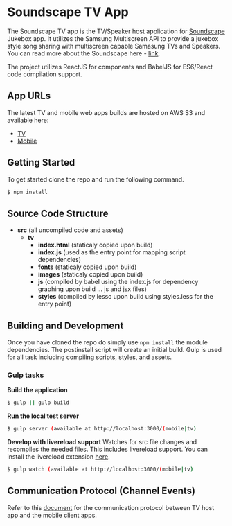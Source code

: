 # Soundscape TV App

The Soundscape TV app is the TV/Speaker host application for [Soundscape](https://github.com/MultiScreenSDK/webapp-audioplayer/blob/master/soundscape.md) Jukebox app. It utilizes the Samsung Multiscreen API to provide a jukebox style song sharing with multiscreen capable Samasung TVs and Speakers. You can read more about the Soundscape here - [link](https://github.com/MultiScreenSDK/webapp-audioplayer/blob/master/soundscape.md).

The project utilizes ReactJS for components and BabelJS for ES6/React code compilation support.

## App URLs

The latest TV and mobile web apps builds are hosted on AWS S3 and available here:
- [TV](http://s3-us-west-1.amazonaws.com/dev-multiscreen-examples/examples/soundscape/tv/index.html)
- [Mobile](http://s3-us-west-1.amazonaws.com/dev-multiscreen-examples/examples/soundscape/mobile/index.html)


## Getting Started

To get started clone the repo and run the following command.

```bash
$ npm install
```


## Source Code Structure

- **src** (all uncompiled code and assets)
	- **tv**
		- **index.html** (staticaly copied upon build)
		- **index.js** (used as the entry point for mapping script dependencies)
		- **fonts** (staticaly copied upon build)
		- **images** (staticaly copied upon build)
		- **js** (compiled by babel using the index.js for dependency graphing upon build ... js and jsx files)
		- **styles** (compiled by lessc upon build using styles.less for the entry point)

## Building and Development

Once you have cloned the repo do simply use `npm install` the module dependencies. The postinstall script will create an initial build. Gulp is used for all task including compiling scripts, styles, and assets.

### Gulp tasks

**Build the application**
```bash
$ gulp || gulp build
```

**Run the local test server**
```bash
$ gulp server (available at http://localhost:3000/(mobile|tv)
```

**Develop with livereload support**
Watches for src file changes and recompiles the needed files. This includes livereload support. You can install the livereload extension [here](https://chrome.google.com/webstore/detail/livereload/jnihajbhpnppcggbcgedagnkighmdlei?hl=en).
```bash
$ gulp watch (available at http://localhost:3000/(mobile|tv)
```

## Communication Protocol (Channel Events)
Refer to this [document](https://github.com/MultiScreenSDK/webapp-audioplayer/blob/master/soundscape.md) for the communication protocol between TV host app and the mobile client apps.
